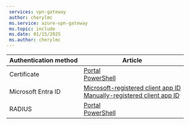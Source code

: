 ```yaml
---
 services: vpn-gateway
 author: cherylmc
 ms.service: azure-vpn-gateway
 ms.topic: include
 ms.date: 01/15/2025
 ms.author: cherylmc
---
```


| **Authentication method** | **Article** |
|---|---|
|Certificate | [Portal](../articles/vpn-gateway/vpn-gateway-howto-point-to-site-resource-manager-portal.md)<br>[PowerShell](../articles/vpn-gateway/vpn-gateway-howto-point-to-site-rm-ps.md)|
|Microsoft Entra ID| [Microsoft-registered client app ID](../articles/vpn-gateway/point-to-site-entra-gateway.md)<br>[Manually-registered client app ID](../articles/vpn-gateway/openvpn-azure-ad-tenant.md)|
|RADIUS|[Portal](../articles/vpn-gateway/point-to-site-radius-gateway.md)<br>[PowerShell](../articles/vpn-gateway/point-to-site-how-to-radius-ps.md)|
